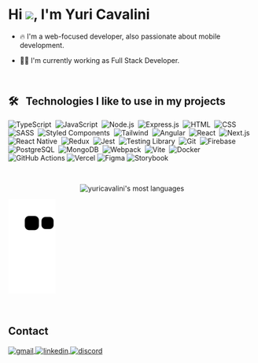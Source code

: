 <h1 align="left">Hi <img src="https://raw.githubusercontent.com/kaueMarques/kaueMarques/master/hi.gif" height="30px">, I'm Yuri Cavalini</h1>

- 🔥 I'm a web-focused developer, also passionate about mobile development.

- 👨‍💻 I'm currently working as Full Stack Developer.

<br>

## 🛠 &nbsp; Technologies I like to use in my projects

![TypeScript](https://img.shields.io/badge/-Typescript-05122A?style=flat&logo=typescript)&nbsp;
![JavaScript](https://img.shields.io/badge/-JavaScript-05122A?style=flat&logo=javascript)&nbsp;
![Node.js](https://img.shields.io/badge/-Node.js-05122A?style=flat&logo=node.js)&nbsp;
![Express.js](https://img.shields.io/badge/-Express.js-05122A?style=flat&logo=express)&nbsp;
![HTML](https://img.shields.io/badge/-HTML-05122A?style=flat&logo=HTML5)&nbsp;
![CSS](https://img.shields.io/badge/-CSS-05122A?style=flat&logo=CSS3&logoColor=1572B6)&nbsp;
![SASS](https://img.shields.io/badge/-SASS-05122A?style=flat&logo=SASS)&nbsp;
![Styled Components](https://img.shields.io/badge/-Styled_Components-05122A?style=flat&logo=styled-components)&nbsp;
![Tailwind](https://img.shields.io/badge/-Tailwind_CSS-05122A?style=flat&logo=tailwindcss)&nbsp;
![Angular](https://img.shields.io/badge/-Angular-05122A?style=flat&logo=angular&logoColor=red)&nbsp;
![React](https://img.shields.io/badge/-React-05122A?style=flat&logo=react)&nbsp;
![Next.js](https://img.shields.io/badge/-Next-05122A?style=flat&logo=next.js)&nbsp;
![React Native](https://img.shields.io/badge/-React_Native-05122A?style=flat&logo=react)&nbsp;
![Redux](https://img.shields.io/badge/-Redux-05122A?style=flat&logo=redux&logoColor=purple)&nbsp;
![Jest](https://img.shields.io/badge/-Jest-05122A?style=flat&logo=Jest&logoColor=red)&nbsp;
![Testing Library](https://img.shields.io/badge/-Testing_Library-05122A?style=flat&logo=testinglibrary)&nbsp;
![Git](https://img.shields.io/badge/-Git-05122A?style=flat&logo=git)&nbsp;
![Firebase](https://img.shields.io/badge/-Firebase-05122A?style=flat&logo=firebase)&nbsp;
![PostgreSQL](https://img.shields.io/badge/-PostgreSQL-05122A?style=flat&logo=postgresql)&nbsp;
![MongoDB](https://img.shields.io/badge/-MongoDB-05122A?style=flat&logo=mongodb)&nbsp;
![Webpack](https://img.shields.io/badge/-Webpack-05122A?style=flat&logo=webpack)&nbsp;
![Vite](https://img.shields.io/badge/-Vite-05122A?style=flat&logo=vite)&nbsp;
![Docker](https://img.shields.io/badge/-Docker-05122A?style=flat&logo=docker)&nbsp;
![GitHub Actions](https://img.shields.io/badge/-GitHub_Actions-05122A?style=flat&logo=githubactions)
![Vercel](https://img.shields.io/badge/-Vercel-05122A?style=flat&logo=vercel)
![Figma](https://img.shields.io/badge/-Figma-05122A?style=flat&logo=figma)
![Storybook](https://img.shields.io/badge/-Storybook-05122A?style=flat&logo=storybook)

<br>

<!-- ## ⚙️ &nbsp;GitHub Analytics -->

<p align="center">
<!-- <img width="430em" src="https://github-readme-stats.vercel.app/api?username=yuricavalini&show_icons=true&theme=vision-friendly-dark" alt="yuricavalini's stats"/> -->
<img width="430em" src="https://github-readme-stats.vercel.app/api/top-langs/?username=yuricavalini&layout=compact&theme=vision-friendly-dark" alt="yuricavalini's most languages"/>
</p>

![Snake animation](https://github.com/yuricavalini/yuricavalini/blob/output/github-contribution-grid-snake.svg)

<br>

## Contact

<p align="left">
<a title="yuricavalini@gmail.com" href="mailto:yuricavalini@gmail.com?subject=Contato" target="_blank">
  <img align="center" src="https://img.shields.io/badge/-yuricavalini-05122A?style=flat&logo=gmail" alt="gmail"/>
</a>
<a href="https://linkedin.com/in/yuricavalini" target="_blank">
  <img align="center" src="https://img.shields.io/badge/-yuricavalini-05122A?style=flat&logo=linkedin" alt="linkedin"/>
</a>
<a href="https://discordapp.com/users/9585" target="_blank">
 <img align="center" src="https://img.shields.io/badge/-yuricavalini-05122A?style=flat&logo=discord" alt="discord"/>
</a>
</p>
